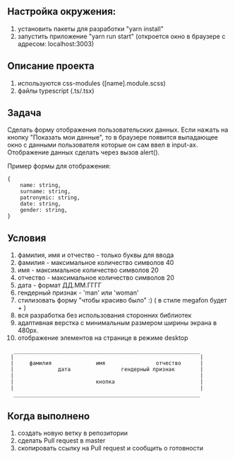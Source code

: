 ## Настройка окружения:
1. установить пакеты для разработки "yarn install"
2. запустить приложение "yarn run start" (откроется окно в браузере с адресом: localhost:3003)

## Описание проекта
1. используются css-modules ([name].module.scss)
2. файлы typescript (.ts/.tsx)

## Задача
Сделать форму отображения пользовательских данных. Если нажать на кнопку "Показать мои данные", то
в браузере появится выпадающее окно с данными пользователя которые он сам ввел в input-ах.
Отображение данных сделать через вызов alert().

Пример формы для отображения:

```
{
    name: string,
    surname: string,
    patronymic: string,
    date: string,
    gender: string,
}
```

## Условия
1. фамилия, имя и отчество - только буквы для ввода
2. фамилия - максимальное количество символов 40
3. имя - максимальное количество символов 20
4. отчество - максимальное количество символов 20
5. дата - формат ДД.ММ.ГГГГ
6. гендерный признак - 'man' или 'woman'
7. стилизовать форму "чтобы красиво было" :) ( в стиле megafon будет + )
8. вся разработка без использования сторонних библиотек
9. адаптивная верстка с минимальным размером ширины экрана в 480px.
10. отображение элементов на странице в режиме desktop

```
  ___________________________________________________________
 |                                                           |
 |     фамилия              имя                отчество      |
 |              дата                гендерный признак        |
 |                                                           |
 |                          кнопка                           |
 |                                                           |
  ___________________________________________________________
```

## Когда выполнено
1. создать новую ветку в репозитории
2. сделать Pull request в master
3. скопировать ссылку на Pull request и сообщить о готовности
